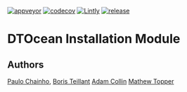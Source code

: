 [![appveyor](https://ci.appveyor.com/api/projects/status/github/DTOcean/dtocean-installation?branch=master&svg=true)](https://ci.appveyor.com/project/DTOcean/dtocean-installation)
[![codecov](https://codecov.io/gh/DTOcean/dtocean-installation/branch/master/graph/badge.svg)](https://codecov.io/gh/DTOcean/dtocean-installation)
[![Lintly](https://lintly.com/gh/DTOcean/dtocean-installation/badge.svg)](https://lintly.com/gh/DTOcean/dtocean-installation/)
[![release](https://img.shields.io/github/release/DTOcean/dtocean-installation.svg)](https://github.com/DTOcean/dtocean-installation/releases/latest)

# DTOcean Installation Module

## Authors

[Paulo Chainho](mailto:paulo@waivec.org),
[Boris Teillant](mailto:boris.teillant@waivec.org)
[Adam Collin](mailto:adam.collin@ed.ac.uk)
[Mathew Topper](mailto:dataonlygreater@gmail.com)
